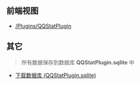 




## 前端视图

- [/Plugins/QQStatPlugin](/Plugins/QQStatPlugin)


## 其它

> 所有数据保存到数据库 **QQStatPlugin.sqlite** 中

- [下载数据库 (QQStatPlugin.sqlite)](/Plugins/QQStatPlugin/Download)

